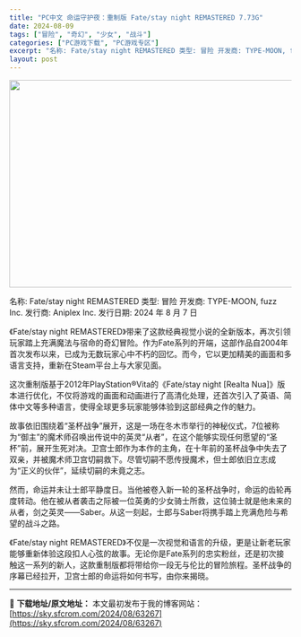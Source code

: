 ```yaml
---
title: "PC中文 命运守护夜：重制版 Fate/stay night REMASTERED 7.73G"
date: 2024-08-09
tags: ["冒险", "奇幻", "少女", "战斗"]
categories: ["PC游戏下载", "PC游戏专区"]
excerpt: "名称: Fate/stay night REMASTERED 类型: 冒险 开发商: TYPE-MOON, fuzz Inc. 发行商: Aniplex Inc. 发行日期: 2024 年 8 月 7 日 《Fate/stay night REMASTERED》带来了这款经典视觉小说的全新版本，再次&hellip;"
layout: post
---
```


<img class="aligncenter size-full wp-image-63268" src="https://sky.sfcrom.com/wp-content/uploads/2024/08/2024080906082896.webp" alt="" width="660" height="370" />

名称: Fate/stay night REMASTERED
类型: 冒险
开发商: TYPE-MOON, fuzz Inc.
发行商: Aniplex Inc.
发行日期: 2024 年 8 月 7 日

《Fate/stay night REMASTERED》带来了这款经典视觉小说的全新版本，再次引领玩家踏上充满魔法与宿命的奇幻冒险。作为Fate系列的开端，这部作品自2004年首次发布以来，已成为无数玩家心中不朽的回忆。而今，它以更加精美的画面和多语言支持，重新在Steam平台上与大家见面。

这次重制版基于2012年PlayStation®Vita的《Fate/stay night [Realta Nua]》版本进行优化，不仅将游戏的画面和动画进行了高清化处理，还首次引入了英语、简体中文等多种语言，使得全球更多玩家能够体验到这部经典之作的魅力。

故事依旧围绕着“圣杯战争”展开，这是一场在冬木市举行的神秘仪式，7位被称为“御主”的魔术师召唤出传说中的英灵“从者”，在这个能够实现任何愿望的“圣杯”前，展开生死对决。卫宫士郎作为本作的主角，在十年前的圣杯战争中失去了双亲，并被魔术师卫宫切嗣救下。尽管切嗣不愿传授魔术，但士郎依旧立志成为“正义的伙伴”，延续切嗣的未竟之志。

然而，命运并未让士郎平静度日。当他被卷入新一轮的圣杯战争时，命运的齿轮再度转动。他在被从者袭击之际被一位英勇的少女骑士所救，这位骑士就是他未来的从者，剑之英灵——Saber。从这一刻起，士郎与Saber将携手踏上充满危险与希望的战斗之路。

《Fate/stay night REMASTERED》不仅是一次视觉和语言的升级，更是让新老玩家能够重新体验这段扣人心弦的故事。无论你是Fate系列的忠实粉丝，还是初次接触这一系列的新人，这款重制版都将带给你一段无与伦比的冒险旅程。圣杯战争的序幕已经拉开，卫宫士郎的命运将如何书写，由你来揭晓。

---
📖 **下载地址/原文地址：** 本文最初发布于我的博客网站：[https://sky.sfcrom.com/2024/08/63267](https://sky.sfcrom.com/2024/08/63267)
